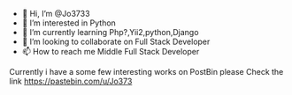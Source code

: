 - 👋 Hi, I’m @Jo3733
- 👀 I’m interested in Python
- 🌱 I’m currently learning Php?,Yii2,python,Django
- 💞️ I’m looking to collaborate on Full Stack Developer 
- 📫 How to reach me Middle Full Stack Developer

<!---
Jo3733/Jo3733 is a ✨ special ✨ repository because its `README.md` (this file) appears on your GitHub profile.
You can click the Preview link to take a look at your changes.
--->
Currently i have a some few interesting works on PostBin
please Check the link 
https://pastebin.com/u/Jo373
